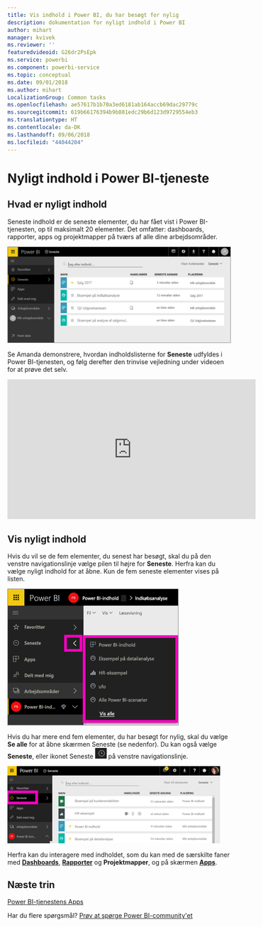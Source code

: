 ```yaml
---
title: Vis indhold i Power BI, du har besøgt for nylig
description: dokumentation for nyligt indhold i Power BI
author: mihart
manager: kvivek
ms.reviewer: ''
featuredvideoid: G26dr2PsEpk
ms.service: powerbi
ms.component: powerbi-service
ms.topic: conceptual
ms.date: 09/01/2018
ms.author: mihart
LocalizationGroup: Common tasks
ms.openlocfilehash: ae57617b1b70a3ed6181ab164accb69dac29779c
ms.sourcegitcommit: 619b66176394b9b881edc29b6d123d9729554eb3
ms.translationtype: HT
ms.contentlocale: da-DK
ms.lasthandoff: 09/06/2018
ms.locfileid: "44044204"
---
```

# <a name="recent-content-in-power-bi-service"></a>**Nyligt** indhold i Power BI-tjeneste


## <a name="what-is-recent-content"></a>Hvad er nyligt indhold
Seneste indhold er de seneste elementer, du har fået vist i Power BI-tjenesten, op til maksimalt 20 elementer.  Det omfatter: dashboards, rapporter, apps og projektmapper på tværs af alle dine arbejdsområder.

![Vinduet Seneste indhold](media/service-recent/power-bi-recent-screen.png)

Se Amanda demonstrere, hvordan indholdslisterne for **Seneste** udfyldes i Power BI-tjenesten, og følg derefter den trinvise vejledning under videoen for at prøve det selv.

<iframe width="560" height="315" src="https://www.youtube.com/embed/G26dr2PsEpk" frameborder="0" allowfullscreen></iframe>

## <a name="display-recent-content"></a>Vis nyligt indhold
Hvis du vil se de fem elementer, du senest har besøgt, skal du på den venstre navigationslinje vælge pilen til højre for **Seneste**.  Herfra kan du vælge nyligt indhold for at åbne. Kun de fem seneste elementer vises på listen.

![Pop op-vinduet Seneste indhold](media/service-recent/power-bi-recent-flyout-new.png)

Hvis du har mere end fem elementer, du har besøgt for nylig, skal du vælge **Se alle** for at åbne skærmen Seneste (se nedenfor). Du kan også vælge **Seneste**, eller ikonet Seneste ![Seneste-ikon](media/service-recent/power-bi-recent-icon.png) på venstre navigationslinje.

![vis alt det nylige indhold](media/service-recent/power-bi-recent-list.png)

Herfra kan du interagere med indholdet, som du kan med de særskilte faner med [**Dashboards**](service-dashboards.md), [**Rapporter**](service-reports.md) og **Projektmapper**, og på skærmen [**Apps**](service-install-use-apps.md).

## <a name="next-steps"></a>Næste trin
[Power BI-tjenestens Apps](service-install-use-apps.md)

Har du flere spørgsmål? [Prøv at spørge Power BI-community'et](http://community.powerbi.com/)

